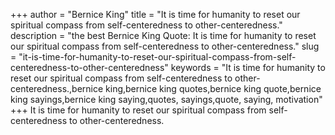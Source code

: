 +++
author = "Bernice King"
title = "It is time for humanity to reset our spiritual compass from self-centeredness to other-centeredness."
description = "the best Bernice King Quote: It is time for humanity to reset our spiritual compass from self-centeredness to other-centeredness."
slug = "it-is-time-for-humanity-to-reset-our-spiritual-compass-from-self-centeredness-to-other-centeredness"
keywords = "It is time for humanity to reset our spiritual compass from self-centeredness to other-centeredness.,bernice king,bernice king quotes,bernice king quote,bernice king sayings,bernice king saying,quotes, sayings,quote, saying, motivation"
+++
It is time for humanity to reset our spiritual compass from self-centeredness to other-centeredness.
